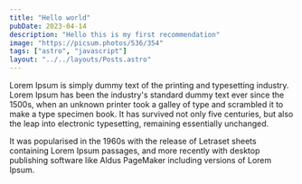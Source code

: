 ```yaml
---
title: "Hello world"
pubDate: 2023-04-14
description: "Hello this is my first recommendation"
image: "https://picsum.photos/536/354"
tags: ["astro", "javascript"]
layout: "../../layouts/Posts.astro"
---
```


Lorem Ipsum is simply dummy text of the printing and typesetting industry. Lorem Ipsum has been the industry's standard dummy text ever since the 1500s, when an unknown printer took a galley of type and scrambled it to make a type specimen book. It has survived not only five centuries, but also the leap into electronic typesetting, remaining essentially unchanged.

It was popularised in the 1960s with the release of Letraset sheets containing Lorem Ipsum passages, and more recently with desktop publishing software like Aldus PageMaker including versions of Lorem Ipsum.

